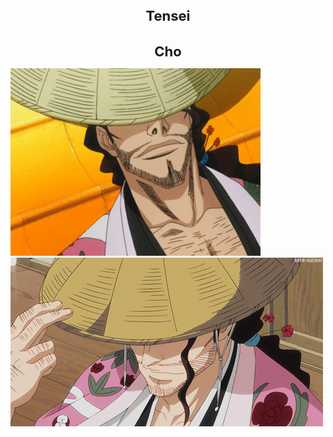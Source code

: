 <h1 align="center" style="font-size: 22px"> Tensei   </h1>
<h1 align="center" style="font-size: 22px"> Cho </h1>

![Shunsui Kyōraku GIF](https://github.com/TenseiCho/tenseicho/blob/main/sun1.gif?raw=true)
![Shunsui Kyōraku GIF](https://github.com/TenseiCho/tenseicho/blob/main/sun2.gif?raw=true)
